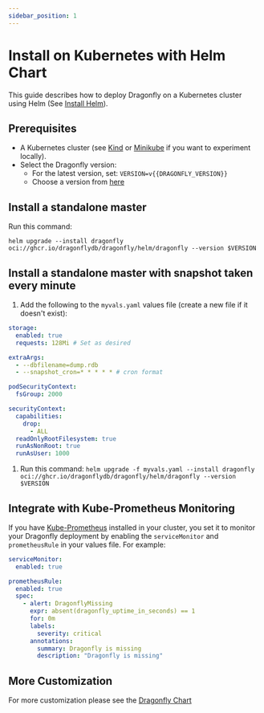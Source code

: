 ```yaml
---
sidebar_position: 1
---
```


# Install on Kubernetes with Helm Chart

This guide describes how to deploy Dragonfly on a Kubernetes cluster using Helm (See [Install Helm](https://helm.sh/docs/intro/install/)).

## Prerequisites

- A Kubernetes cluster (see [Kind](https://kind.sigs.k8s.io/docs/user/quick-start/) or [Minikube](https://minikube.sigs.k8s.io/docs/start/) if you want to experiment locally).
- Select the Dragonfly version:
  - For the latest version, set:
    `VERSION=v{{DRAGONFLY_VERSION}}`
  - Choose a version from [here](https://github.com/dragonflydb/dragonfly/pkgs/container/dragonfly%2Fhelm%2Fdragonfly)

## Install a standalone master

Run this command:

`helm upgrade --install dragonfly oci://ghcr.io/dragonflydb/dragonfly/helm/dragonfly --version $VERSION`

## Install a standalone master with snapshot taken every minute

1. Add the following to the `myvals.yaml` values file (create a new file if it doesn't exist):

```yml "
storage:
  enabled: true
  requests: 128Mi # Set as desired

extraArgs:
  - --dbfilename=dump.rdb
  - --snapshot_cron=* * * * * # cron format

podSecurityContext:
  fsGroup: 2000

securityContext:
  capabilities:
    drop:
      - ALL
  readOnlyRootFilesystem: true
  runAsNonRoot: true
  runAsUser: 1000
```

1. Run this command:
   `helm upgrade -f myvals.yaml --install dragonfly oci://ghcr.io/dragonflydb/dragonfly/helm/dragonfly --version $VERSION`

## Integrate with Kube-Prometheus Monitoring

If you have [Kube-Prometheus](https://github.com/prometheus-operator/kube-prometheus) installed in your cluster, you set it to monitor your Dragonfly deployment by enabling the `serviceMonitor` and `prometheusRule` in your values file. For example:

```yml "
serviceMonitor:
  enabled: true

prometheusRule:
  enabled: true
  spec:
    - alert: DragonflyMissing
      expr: absent(dragonfly_uptime_in_seconds) == 1
      for: 0m
      labels:
        severity: critical
      annotations:
        summary: Dragonfly is missing
        description: "Dragonfly is missing"
```

## More Customization

For more customization please see the [Dragonfly Chart](https://github.com/dragonflydb/dragonfly/tree/main/contrib/charts/dragonfly)
